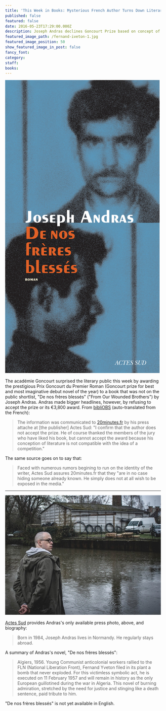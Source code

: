 ```yaml
---
title: 'This Week in Books: Mysterious French Author Turns Down Literary Award'
published: false
featured: false
date: 2016-05-23T17:29:00.000Z
description: Joseph Andras declines Goncourt Prize based on concept of literature as competitive.
featured_image_path: /fernand-iveton-1.jpg
featured_image_position: 50
show_featured_image_in_post: false
fancy_font:
category:
staff:
books:
---
```



![](/uploads/versions/9782330063221---x----500-944x---.jpg)

The acad&eacute;mie Goncourt surprised the literary public this week by awarding the prestigious Prix Goncourt du Premier Roman (Goncourt prize for best and most imaginative debut novel of the year) to a book that was not on the public shortlist, "De nos fr&egrave;res bless&eacute;s" ("From Our Wounded Brothers") by Joseph Andras. Andras made bigger headlines, however, by refusing to accept the prize or its €3,800 award. From [bibliOBS](http://bibliobs.nouvelobs.com/actualites/20160513.OBS0432/joseph-andras-refuse-le-prix-goncourt-du-premier-roman.html) (auto-translated from the French):

> The information was communicated to&nbsp;[20minutes.fr](http://www.20minutes.fr/culture/1842167-20160509-surprise-goncourt-premier-roman-liste)&nbsp;by his press attache at [the publisher] Actes Sud: "I confirm that the author does not accept the prize. He of course thanked the members of the jury who have liked his book, but cannot accept the award because his conception of literature is not compatible with the idea of a competition."&nbsp;

The same source goes on to say that:

> Faced with numerous rumors begining to run on the identity of the writer, Actes Sud assures 20minutes.fr that they "are in no case hiding someone already known. He simply does not at all wish to be exposed in the media."

---

![](/uploads/versions/joseph-andras-l-ecrivain-qui-dit-non-au-prix-goncourt-m335703---x----720-550x---.jpg)

[Actes Sud](http://www.actes-sud.fr/contributeurs/andras-joseph) provides Andras's only available press photo, above, and biography:

> Born in 1984, Joseph Andras lives in Normandy. He regularly stays abroad.

A summary of Andras's novel, "De nos fr&egrave;res bless&eacute;s":

> Algiers, 1956. Young Communist anticolonial workers rallied to the FLN (National Liberation Front), Fernand Yveton filed in its plant a bomb that never exploded. For this victimless symbolic act, he is executed on 11 February 1957 and will remain in history as the only European guillotined during the war in Algeria. This novel of burning admiration, stretched by the need for justice and stinging like a death sentence, paid tribute to him.

"De nos fr&egrave;res bless&eacute;s" is not yet available in English.